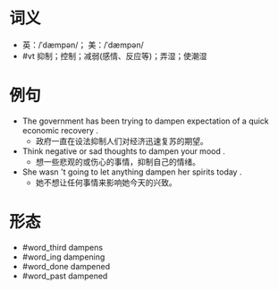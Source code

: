# 词义
- 英：/ˈdæmpən/； 美：/ˈdæmpən/
- #vt 抑制；控制；减弱(感情、反应等)；弄湿；使潮湿
# 例句
- The government has been trying to dampen expectation of a quick economic recovery .
	- 政府一直在设法抑制人们对经济迅速复苏的期望。
- Think negative or sad thoughts to dampen your mood .
	- 想一些悲观的或伤心的事情，抑制自己的情绪。
- She wasn 't going to let anything dampen her spirits today .
	- 她不想让任何事情来影响她今天的兴致。
# 形态
- #word_third dampens
- #word_ing dampening
- #word_done dampened
- #word_past dampened
